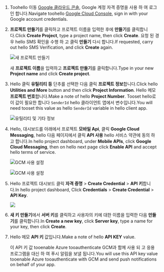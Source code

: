 
1. <span data-ttu-id="7a959-101">Toohello 이동 [Google 클라우드 콘솔](https://console.developers.google.com/project), Google 계정 자격 증명을 사용 하 여 로그인 합니다.</span><span class="sxs-lookup"><span data-stu-id="7a959-101">Navigate toohello [Google Cloud Console](https://console.developers.google.com/project), sign in with your Google account credentials.</span></span> 
2. <span data-ttu-id="7a959-102">**프로젝트 만들기**를 클릭하고 프로젝트 이름을 입력한 후에 **만들기**를 클릭합니다.</span><span class="sxs-lookup"><span data-stu-id="7a959-102">Click **Create Project**, type a project name, then click **Create**.</span></span> <span data-ttu-id="7a959-103">요청 된 경우 hello SMS 확인을 수행 하 고 클릭 **만들기** 다시 합니다.</span><span class="sxs-lookup"><span data-stu-id="7a959-103">If requested, carry out hello SMS Verification, and click **Create** again.</span></span>
   
    ![새 프로젝트 만들기](./media/mobile-services-enable-google-cloud-messaging/mobile-services-google-new-project.png)   
   
     <span data-ttu-id="7a959-105">새 **프로젝트 이름**을 입력하고 **프로젝트 만들기**를 클릭합니다.</span><span class="sxs-lookup"><span data-stu-id="7a959-105">Type in your new **Project name** and click **Create project**.</span></span>
3. <span data-ttu-id="7a959-106">Hello 클릭 **유틸리티 등** 단추를 선택한 다음 클릭 **프로젝트 정보**합니다.</span><span class="sxs-lookup"><span data-stu-id="7a959-106">Click hello **Utilities and More** button and then click **Project Information**.</span></span> <span data-ttu-id="7a959-107">Hello 메모 **프로젝트 번호**합니다.</span><span class="sxs-lookup"><span data-stu-id="7a959-107">Make a note of hello **Project Number**.</span></span> <span data-ttu-id="7a959-108">Tooset hello로이 값이 필요한 합니다 `SenderId` hello 클라이언트 앱에서 변수입니다.</span><span class="sxs-lookup"><span data-stu-id="7a959-108">You will need tooset this value as hello `SenderId` variable in hello client app.</span></span>
   
    ![유틸리티 및 기타 정보](./media/mobile-services-enable-google-cloud-messaging/notification-hubs-utilities-and-more.png)
4. <span data-ttu-id="7a959-110">Hello, 대시보드를 아래에서 프로젝트 **모바일 Api**, 클릭 **Google Cloud Messaging**, hello 다음 페이지에서 클릭 **API 사용** hello 서비스 약관에 동의 하 고 합니다.</span><span class="sxs-lookup"><span data-stu-id="7a959-110">In hello project dashboard, under **Mobile APIs**, click **Google Cloud Messaging**, then on hello next page click **Enable API** and accept hello terms of service.</span></span> 
   
    ![GCM 사용 설정](./media/mobile-services-enable-google-cloud-messaging/enable-GCM.png)
   
    ![GCM 사용 설정](./media/mobile-services-enable-google-cloud-messaging/enable-gcm-2.png) 
5. <span data-ttu-id="7a959-113">Hello 프로젝트 대시보드 클릭 **자격 증명** > **Create Credential** > **API 키**합니다.</span><span class="sxs-lookup"><span data-stu-id="7a959-113">In hello project dashboard, Click **Credentials** > **Create Credential** > **API Key**.</span></span> 
   
    ![](./media/mobile-services-enable-google-cloud-messaging/mobile-services-google-create-server-key.png)
6. <span data-ttu-id="7a959-114">**새 키 만들기**에서 **서버 키**를 클릭하고 사용자의 키에 대한 이름을 입력한 다음 **만들기**를 클릭합니다.</span><span class="sxs-lookup"><span data-stu-id="7a959-114">In **Create a new key**, click **Server key**, type a name for your key, then click **Create**.</span></span>
7. <span data-ttu-id="7a959-115">Hello 메모 **API 키** 값입니다.</span><span class="sxs-lookup"><span data-stu-id="7a959-115">Make a note of hello **API KEY** value.</span></span>
   
    <span data-ttu-id="7a959-116">이 API 키 값 tooenable Azure tooauthenticate GCM과 함께 사용 되 고 응용 프로그램을 대신 하 여 푸시 알림을 보낼 됩니다.</span><span class="sxs-lookup"><span data-stu-id="7a959-116">You will use this API key value tooenable Azure tooauthenticate with GCM and send push notifications on behalf of your app.</span></span>

